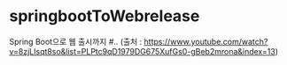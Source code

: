 # springbootToWebrelease

Spring Boot으로 웹 출시까지 #.. 
(출처 : https://www.youtube.com/watch?v=8zjLIsqt8so&list=PLPtc9qD1979DG675XufGs0-gBeb2mrona&index=13)

